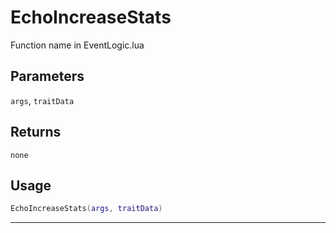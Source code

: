 # EchoIncreaseStats
Function name in EventLogic.lua
## Parameters
`args`, `traitData`
## Returns
`none`
## Usage
```lua
EchoIncreaseStats(args, traitData)
```
---
